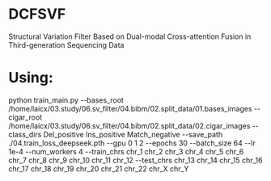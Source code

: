# DCFSVF
Structural Variation Filter Based on Dual-modal Cross-attention Fusion in Third-generation Sequencing Data

# Using:
python train_main.py --bases_root /home/laicx/03.study/06.sv_filter/04.bibm/02.split_data/01.bases_images --cigar_root /home/laicx/03.study/06.sv_filter/04.bibm/02.split_data/02.cigar_images --class_dirs Del_positive Ins_positive Match_negative  --save_path ./04.train_loss_deepseek.pth --gpu 0 1 2 --epochs 30 --batch_size 64 --lr 1e-4 --num_workers 4 --train_chrs chr_1 chr_2 chr_3 chr_4 chr_5 chr_6 chr_7 chr_8 chr_9 chr_10 chr_11 chr_12 --test_chrs chr_13 chr_14 chr_15 chr_16 chr_17 chr_18 chr_19 chr_20 chr_21 chr_22 chr_X chr_Y
